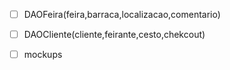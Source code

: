 - [ ] DAOFeira(feira,barraca,localizacao,comentario)
- [ ] DAOCliente(cliente,feirante,cesto,chekcout)

- [ ] mockups

